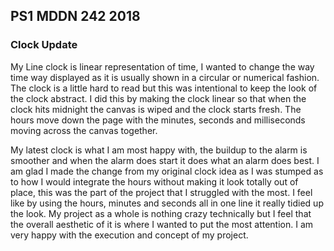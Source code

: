 ## PS1 MDDN 242 2018

### Clock Update

My Line clock is linear representation of time, I wanted to change the way time way displayed as it is usually shown in a circular or numerical fashion. The clock is a little hard to read but this was intentional to keep the look of the clock abstract. I did this by making the clock linear so that when the clock hits midnight the canvas is wiped and the clock starts fresh. The hours move down the page with the minutes, seconds and milliseconds moving across the canvas together.

My latest clock is what I am most happy with, the buildup to the alarm is smoother and when the alarm does start it does what an alarm does best. I am glad I made the change from my original clock idea as I was stumped as to how I would integrate the hours without making it look totally out of place, this was the part of the project that I struggled with the most. I feel like by using the hours, minutes and seconds all in one line it really tidied up the look. My project as a whole is nothing crazy technically but I feel that the overall aesthetic of it is where I wanted to put the most attention. I am very happy with the execution and concept of my project.


